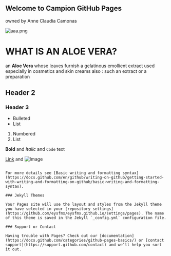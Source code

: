 ## Welcome to Campion GitHub Pages
owned by Anne Claudia Camonas

![aaa.png](https://github.com/eysfmx/eysfmx.github.io/blob/main/aaa.png)

# WHAT IS AN ALOE VERA?
an **Aloe Vera** whose leaves furnish a gelatinous emollient extract used especially in cosmetics and skin creams also : such an extract or a preparation
## Header 2
### Header 3

- Bulleted
- List

1. Numbered
2. List

**Bold** and _Italic_ and `Code` text

[Link](url) and ![Image](src)
```

For more details see [Basic writing and formatting syntax](https://docs.github.com/en/github/writing-on-github/getting-started-with-writing-and-formatting-on-github/basic-writing-and-formatting-syntax).

### Jekyll Themes

Your Pages site will use the layout and styles from the Jekyll theme you have selected in your [repository settings](https://github.com/eysfmx/eysfmx.github.io/settings/pages). The name of this theme is saved in the Jekyll `_config.yml` configuration file.

### Support or Contact

Having trouble with Pages? Check out our [documentation](https://docs.github.com/categories/github-pages-basics/) or [contact support](https://support.github.com/contact) and we’ll help you sort it out.

